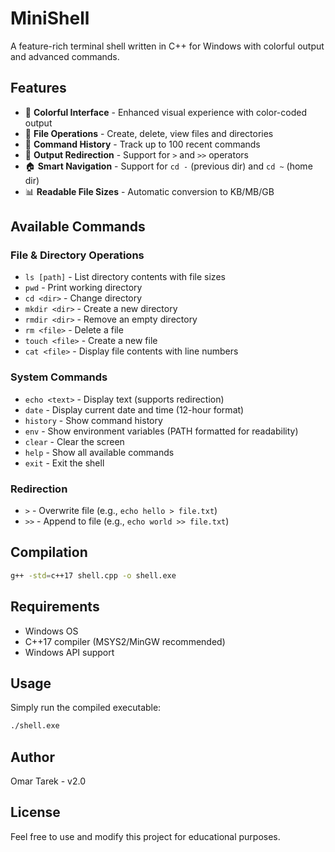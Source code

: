 # MiniShell

A feature-rich terminal shell written in C++ for Windows with colorful output and advanced commands.

## Features

- 🎨 **Colorful Interface** - Enhanced visual experience with color-coded output
- 📁 **File Operations** - Create, delete, view files and directories
- 📝 **Command History** - Track up to 100 recent commands
- 🔄 **Output Redirection** - Support for `>` and `>>` operators
- 🏠 **Smart Navigation** - Support for `cd -` (previous dir) and `cd ~` (home dir)
- 📊 **Readable File Sizes** - Automatic conversion to KB/MB/GB

## Available Commands

### File & Directory Operations
- `ls [path]` - List directory contents with file sizes
- `pwd` - Print working directory
- `cd <dir>` - Change directory
- `mkdir <dir>` - Create a new directory
- `rmdir <dir>` - Remove an empty directory
- `rm <file>` - Delete a file
- `touch <file>` - Create a new file
- `cat <file>` - Display file contents with line numbers

### System Commands
- `echo <text>` - Display text (supports redirection)
- `date` - Display current date and time (12-hour format)
- `history` - Show command history
- `env` - Show environment variables (PATH formatted for readability)
- `clear` - Clear the screen
- `help` - Show all available commands
- `exit` - Exit the shell

### Redirection
- `>` - Overwrite file (e.g., `echo hello > file.txt`)
- `>>` - Append to file (e.g., `echo world >> file.txt`)

## Compilation

```bash
g++ -std=c++17 shell.cpp -o shell.exe
```

## Requirements

- Windows OS
- C++17 compiler (MSYS2/MinGW recommended)
- Windows API support

## Usage

Simply run the compiled executable:

```bash
./shell.exe
```

## Author

Omar Tarek - v2.0

## License

Feel free to use and modify this project for educational purposes.
